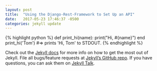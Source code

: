 ```yaml
---
layout: post
title:  "Using the Django-Rest-Framework to Set Up an API"
date:   2017-05-23 17:46:37 -0500
categories: jekyll update
---
```


{% highlight python %}
def print_hi(name):
  print("Hi, #{name}")
end
print_hi('Tom')
#=> prints 'Hi, Tom' to STDOUT.
{% endhighlight %}

Check out the [Jekyll docs][jekyll-docs] for more info on how to get the most out of Jekyll. File all bugs/feature requests at [Jekyll’s GitHub repo][jekyll-gh]. If you have questions, you can ask them on [Jekyll Talk][jekyll-talk].

[jekyll-docs]: https://jekyllrb.com/docs/home
[jekyll-gh]:   https://github.com/jekyll/jekyll
[jekyll-talk]: https://talk.jekyllrb.com/

